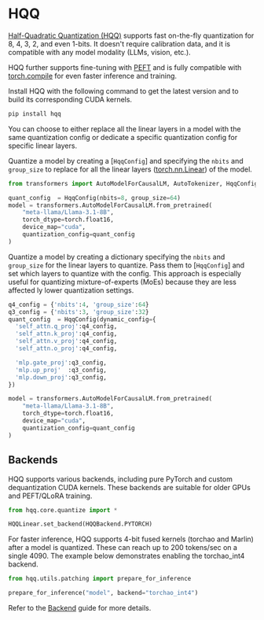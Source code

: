 <!--Copyright 2024 The HuggingFace Team. All rights reserved.

Licensed under the Apache License, Version 2.0 (the "License"); you may not use this file except in compliance with
the License. You may obtain a copy of the License at

http://www.apache.org/licenses/LICENSE-2.0

Unless required by applicable law or agreed to in writing, software distributed under the License is distributed on
an "AS IS" BASIS, WITHOUT WARRANTIES OR CONDITIONS OF ANY KIND, either express or implied. See the License for the
specific language governing permissions and limitations under the License.

⚠️ Note that this file is in Markdown but contain specific syntax for our doc-builder (similar to MDX) that may not be
rendered properly in your Markdown viewer.

-->

# HQQ

[Half-Quadratic Quantization (HQQ)](https://github.com/mobiusml/hqq/) supports fast on-the-fly quantization for 8, 4, 3, 2, and even 1-bits. It doesn't require calibration data, and it is compatible with any model modality (LLMs, vision, etc.).

HQQ further supports fine-tuning with [PEFT](https://huggingface.co/docs/peft) and is fully compatible with [torch.compile](https://pytorch.org/tutorials/intermediate/torch_compile_tutorial.html) for even faster inference and training.

Install HQQ with the following command to get the latest version and to build its corresponding CUDA kernels.

```bash
pip install hqq
```

You can choose to either replace all the linear layers in a model with the same quantization config or dedicate a specific quantization config for specific linear layers.

<hfoptions id="hqq">
<hfoption id="replace all layers">

Quantize a model by creating a [`HqqConfig`] and specifying the `nbits` and `group_size` to replace for all the linear layers ([torch.nn.Linear](https://pytorch.org/docs/stable/generated/torch.nn.Linear.html)) of the model.

``` py
from transformers import AutoModelForCausalLM, AutoTokenizer, HqqConfig

quant_config  = HqqConfig(nbits=8, group_size=64)
model = transformers.AutoModelForCausalLM.from_pretrained(
    "meta-llama/Llama-3.1-8B", 
    torch_dtype=torch.float16, 
    device_map="cuda", 
    quantization_config=quant_config
)
```

</hfoption>
<hfoption id="specific layers only">

Quantize a model by creating a dictionary specifying the `nbits` and `group_size` for the linear layers to quantize. Pass them to [`HqqConfig`] and set which layers to quantize with the config. This approach is especially useful for quantizing mixture-of-experts (MoEs) because they are less affected ly lower quantization settings.

``` py
q4_config = {'nbits':4, 'group_size':64}
q3_config = {'nbits':3, 'group_size':32}
quant_config  = HqqConfig(dynamic_config={
  'self_attn.q_proj':q4_config,
  'self_attn.k_proj':q4_config,
  'self_attn.v_proj':q4_config,
  'self_attn.o_proj':q4_config,

  'mlp.gate_proj':q3_config,
  'mlp.up_proj'  :q3_config,
  'mlp.down_proj':q3_config,
})

model = transformers.AutoModelForCausalLM.from_pretrained(
    "meta-llama/Llama-3.1-8B", 
    torch_dtype=torch.float16, 
    device_map="cuda", 
    quantization_config=quant_config
)
```

## Backends

HQQ supports various backends, including pure PyTorch and custom dequantization CUDA kernels. These backends are suitable for older GPUs and PEFT/QLoRA training.

```py
from hqq.core.quantize import *

HQQLinear.set_backend(HQQBackend.PYTORCH)
```

For faster inference, HQQ supports 4-bit fused kernels (torchao and Marlin) after a model is quantized. These can reach up to 200 tokens/sec on a single 4090. The example below demonstrates enabling the torchao_int4 backend.

```py
from hqq.utils.patching import prepare_for_inference

prepare_for_inference("model", backend="torchao_int4")
```

Refer to the [Backend](https://github.com/mobiusml/hqq/#backend) guide for more details.
